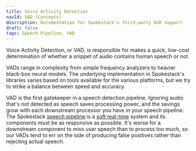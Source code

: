 ```yaml
---
title: Voice Activity Detection
navId: VAD (Concepts)
description: Documentation for Spokestack's third-party ASR support
draft: false
tags: Speech Pipeline, VAD
---
```


Voice Activity Detection, or VAD, is responsible for makes a quick, low-cost determination of whether a snippet of audio contains human speech or not.

VADs range in complexity from simple frequency analyzers to heavier black-box neural models. The underlying implementation in Spokestack's libraries varies based on tools available for the various platforms, but we try to strike a balance between speed and accuracy.

VAD is the first gatekeeper in a speech detection pipeline. Ignoring audio that's not detected as speech saves processing power, and the savings grow with each downstream processor you have in your speech pipeline. The Spokestack [speech pipeline](/docs/concepts/speech-pipeline) is a [soft real-time](https://en.wikipedia.org/wiki/Real-time_computing#Criteria_for_real-time_computing) system and its components must be as responsive as possible. It's worse for a downstream component to miss user speech than to process too much, so our VADs tend to err on the side of producing false positives rather than rejecting actual speech.
